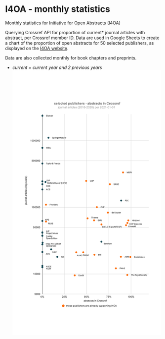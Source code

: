 # I4OA - monthly statistics
Monthly statistics for Initiative for Open Abstracts (I4OA)

Querying Crossref API for proportion of current* journal articles with abstract, per Crossref member ID.
Data are used in Google Sheets to create a chart of the proportion of open abstracts for 50 selected publishers, as displayed on the [I4OA website](https://i4oa.org/). 

Data are also collected monthly for book chapters and preprints.

* *current = current year and 2 previous years*
![I4OA monthly chart](figures/I4OA_chart_current.svg)



